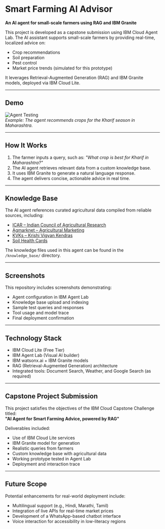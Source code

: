 # Smart Farming AI Advisor  
**An AI agent for small-scale farmers using RAG and IBM Granite**

This project is developed as a capstone submission using IBM Cloud Agent Lab. The AI assistant supports small-scale farmers by providing real-time, localized advice on:

- Crop recommendations  
- Soil preparation  
- Pest control  
- Market price trends (simulated for this prototype)

It leverages Retrieval-Augmented Generation (RAG) and IBM Granite models, deployed via IBM Cloud Lite.

---

## Demo  
![Agent Testing](screenshots/test_crop_recommendation.png)  
*Example: The agent recommends crops for the Kharif season in Maharashtra.*

---

## How It Works

1. The farmer inputs a query, such as: _"What crop is best for Kharif in Maharashtra?"_  
2. The AI agent retrieves relevant data from a custom knowledge base.  
3. It uses IBM Granite to generate a natural language response.  
4. The agent delivers concise, actionable advice in real time.

---

## Knowledge Base

The AI agent references curated agricultural data compiled from reliable sources, including:

- [ICAR – Indian Council of Agricultural Research](https://icar.org.in)  
- [Agmarknet – Agricultural Marketing](https://agmarknet.gov.in)  
- [KVKs – Krishi Vigyan Kendras](https://kvk.icar.gov.in)  
- [Soil Health Cards](https://soilhealth.dac.gov.in)

The knowledge files used in this agent can be found in the `/knowledge_base/` directory.

---

## Screenshots

This repository includes screenshots demonstrating:

- Agent configuration in IBM Agent Lab  
- Knowledge base upload and indexing  
- Sample test queries and responses  
- Tool usage and model trace  
- Final deployment confirmation

---

## Technology Stack

- IBM Cloud Lite (Free Tier)  
- IBM Agent Lab (Visual AI builder)  
- IBM watsonx.ai + IBM Granite models  
- RAG (Retrieval-Augmented Generation) architecture  
- Integrated tools: Document Search, Weather, and Google Search (as required)

---

## Capstone Project Submission

This project satisfies the objectives of the IBM Cloud Capstone Challenge titled:  
**"AI Agent for Smart Farming Advice, powered by RAG"**

Deliverables included:

- Use of IBM Cloud Lite services  
- IBM Granite model for generation  
- Realistic queries from farmers  
- Custom knowledge base with agricultural data  
- Working prototype tested in Agent Lab  
- Deployment and interaction trace

---

## Future Scope

Potential enhancements for real-world deployment include:

- Multilingual support (e.g., Hindi, Marathi, Tamil)  
- Integration of live APIs for real-time market prices  
- Development of a WhatsApp-based chatbot interface  
- Voice interaction for accessibility in low-literacy regions
